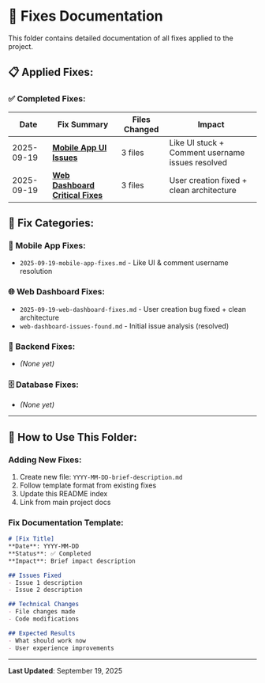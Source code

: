 # 🔧 Fixes Documentation

This folder contains detailed documentation of all fixes applied to the project.

## 📋 **Applied Fixes:**

### **✅ Completed Fixes:**

| Date | Fix Summary | Files Changed | Impact |
|------|-------------|---------------|---------|
| 2025-09-19 | **[Mobile App UI Issues](2025-09-19-mobile-app-fixes.md)** | 3 files | Like UI stuck + Comment username issues resolved |
| 2025-09-19 | **[Web Dashboard Critical Fixes](2025-09-19-web-dashboard-fixes.md)** | 3 files | User creation fixed + clean architecture |

## 🎯 **Fix Categories:**

### **📱 Mobile App Fixes:**
- `2025-09-19-mobile-app-fixes.md` - Like UI & comment username resolution

### **🌐 Web Dashboard Fixes:**
- `2025-09-19-web-dashboard-fixes.md` - User creation bug fixed + clean architecture  
- `web-dashboard-issues-found.md` - Initial issue analysis (resolved)

### **🔧 Backend Fixes:**
- *(None yet)*

### **🗄️ Database Fixes:**
- *(None yet)*

---

## 📖 **How to Use This Folder:**

### **Adding New Fixes:**
1. Create new file: `YYYY-MM-DD-brief-description.md`
2. Follow template format from existing fixes
3. Update this README index
4. Link from main project docs

### **Fix Documentation Template:**
```markdown
# [Fix Title]
**Date**: YYYY-MM-DD
**Status**: ✅ Completed
**Impact**: Brief impact description

## Issues Fixed
- Issue 1 description
- Issue 2 description  

## Technical Changes
- File changes made
- Code modifications

## Expected Results
- What should work now
- User experience improvements
```

---

**Last Updated**: September 19, 2025
